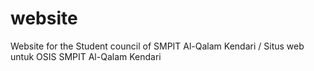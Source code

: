 # website
Website for the Student council of SMPIT Al-Qalam Kendari / Situs web untuk OSIS SMPIT Al-Qalam Kendari
